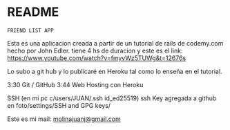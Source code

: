 # README


	FRIEND LIST APP

Esta es una aplicacion creada a partir de un tutorial de rails de codemy.com hecho por John Edler.
tiene 4 hs de duracion y este es el link:
https://www.youtube.com/watch?v=fmyvWz5TUWg&t=12676s

Lo subo a git hub y lo publicaré en Heroku tal como lo enseña en el tutorial.

3:30 Git / GitHub
3:44 Web Hosting con Heroku

SSH (en mi pc c/users/JUAN/.ssh id_ed25519)
ssh Key agregada a github
en foto/settings/SSH and GPG keys/

Este es mi mail: molinajuanj@gmail.com